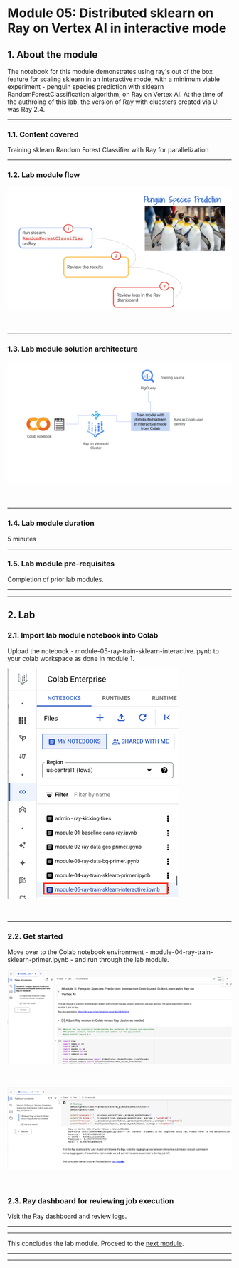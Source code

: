 # Module 05: Distributed sklearn on Ray on Vertex AI in interactive mode

## 1. About the module
The notebook for this module demonstrates using ray's out of the box feature for scaling sklearn in an interactive mode, with a minimum viable experiment - penguin species prediction with sklearn RandomForestClassification algorithm, on Ray on Vertex AI. At the time of the authroing of this lab, the version of Ray with cluesters created via UI was Ray 2.4.

<hr>

### 1.1. Content covered

Training sklearn Random Forest Classifier with Ray for parallelization

<hr>
 
### 1.2. Lab module flow

![M1-1](./images/skl-m05-01.png)   
<br><br>

<hr>

### 1.3. Lab module solution architecture

![M1-1](./images/skl-m05-02.png)   
<br><br>

<hr>

### 1.4. Lab module duration

5 minutes

<hr>

### 1.5. Lab module pre-requisites

Completion of prior lab modules.

<hr><hr>

## 2. Lab

### 2.1. Import lab module notebook into Colab
Upload the notebook - module-05-ray-train-sklearn-interactive.ipynb to your colab workspace as done in module 1.


![M1-1](./images/skl-m05-03.png)   
<br><br>

<hr>


### 2.2. Get started

Move over to the Colab notebook environment - module-04-ray-train-sklearn-primer.ipynb - and run through the lab module.

![M1-1](./images/skl-m05-04.png)   
<br><br>

![M1-1](./images/skl-m05-05.png)   
<br><br>

### 2.3. Ray dashboard for reviewing job execution

Visit the Ray dashboard and review logs.


<hr><hr>

This concludes the lab module. Proceed to the [next module](https://github.com/anagha-google/ray-labs/blob/main/01-sklearn/module-05-ray-train-sklearn-interactive-README.md).

<hr><hr>
